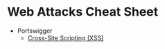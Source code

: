 # Web Attacks Cheat Sheet

- Portswigger
  - [Cross-Site Scripting (XSS)](https://github.com/W0lfF4ng/Cheat-Sheet/blob/master/web/portswigger-xss.md)
